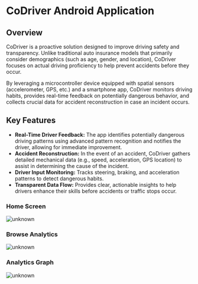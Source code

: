 # CoDriver Android Application
## Overview
CoDriver is a proactive solution designed to improve driving safety and transparency. Unlike traditional auto insurance models that primarily consider demographics (such as age, gender, and location), CoDriver focuses on actual driving proficiency to help prevent accidents before they occur.

By leveraging a microcontroller device equipped with spatial sensors (accelerometer, GPS, etc.) and a smartphone app, CoDriver monitors driving habits, provides real-time feedback on potentially dangerous behavior, and collects crucial data for accident reconstruction in case an incident occurs.

## Key Features
* **Real-Time Driver Feedback:** The app identifies potentially dangerous driving patterns using advanced pattern recognition and notifies the driver, allowing for immediate improvement.
* **Accident Reconstruction:** In the event of an accident, CoDriver gathers detailed mechanical data (e.g., speed, acceleration, GPS location) to assist in determining the cause of the incident.
* **Driver Input Monitoring:** Tracks steering, braking, and acceleration patterns to detect dangerous habits.
* **Transparent Data Flow:** Provides clear, actionable insights to help drivers enhance their skills before accidents or traffic stops occur.

### Home Screen
![unknown](https://github.com/user-attachments/assets/4aa7debc-f1d3-4eb1-97b2-7e6fa1f4b491)

### Browse Analytics
![unknown](https://github.com/user-attachments/assets/cee6b24b-72e5-408c-b5ff-60e1e700b3a5)

### Analytics Graph
![unknown](https://github.com/user-attachments/assets/0b40be75-d1bb-4d33-8f40-bc0fa9e1a456)
